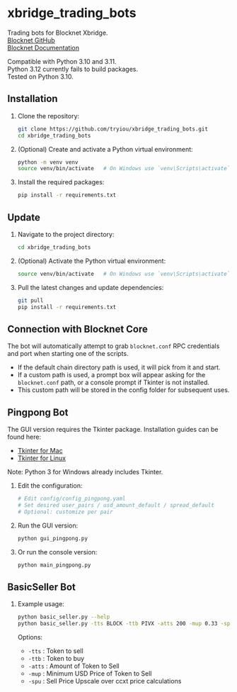 # xbridge_trading_bots

Trading bots for Blocknet Xbridge.  
[Blocknet GitHub](https://github.com/blocknetdx/)  
[Blocknet Documentation](https://docs.blocknet.org/protocol/xbridge/introduction/)

Compatible with Python 3.10 and 3.11.  
Python 3.12 currently fails to build packages.  
Tested on Python 3.10.

## Installation

1. Clone the repository:
    ```sh
    git clone https://github.com/tryiou/xbridge_trading_bots.git
    cd xbridge_trading_bots
    ```

2. (Optional) Create and activate a Python virtual environment:
    ```sh
    python -m venv venv
    source venv/bin/activate   # On Windows use `venv\Scripts\activate`
    ```

3. Install the required packages:
    ```sh
    pip install -r requirements.txt
    ```

## Update

1. Navigate to the project directory:
    ```sh
    cd xbridge_trading_bots
    ```

2. (Optional) Activate the Python virtual environment:
    ```sh
    source venv/bin/activate   # On Windows use `venv\Scripts\activate`
    ```

3. Pull the latest changes and update dependencies:
    ```sh
    git pull
    pip install -r requirements.txt
    ```

## Connection with Blocknet Core

The bot will automatically attempt to grab `blocknet.conf` RPC credentials and port when starting one of the scripts.

- If the default chain directory path is used, it will pick from it and start.
- If a custom path is used, a prompt box will appear asking for the `blocknet.conf` path, or a console prompt if Tkinter is not installed.
- This custom path will be stored in the config folder for subsequent uses.

## Pingpong Bot

The GUI version requires the Tkinter package. Installation guides can be found here:
- [Tkinter for Mac](https://www.pythonguis.com/installation/install-tkinter-mac/)
- [Tkinter for Linux](https://www.pythonguis.com/installation/install-tkinter-linux/)

Note: Python 3 for Windows already includes Tkinter.

1. Edit the configuration:
    ```python
    # Edit config/config_pingpong.yaml
    # Set desired user_pairs / usd_amount_default / spread_default
    # Optional: customize per pair
    ```

2. Run the GUI version:
    ```sh
    python gui_pingpong.py 
    ```

3. Or run the console version:
    ```sh
    python main_pingpong.py
    ```

## BasicSeller Bot

1. Example usage:
    ```sh
    python basic_seller.py --help
    python basic_seller.py -tts BLOCK -ttb PIVX -atts 200 -mup 0.33 -spu 0.015
    ```

    Options:
    - `-tts`  : Token to sell
    - `-ttb`  : Token to buy
    - `-atts` : Amount of Token to Sell
    - `-mup`  : Minimum USD Price of Token to Sell
    - `-spu`  : Sell Price Upscale over ccxt price calculations

